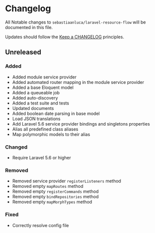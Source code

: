 # Changelog

All Notable changes to `sebastiaanluca/laravel-resource-flow` will be documented in this file.

Updates should follow the [Keep a CHANGELOG](http://keepachangelog.com/) principles.

##  Unreleased

### Added

- Added module service provider
- Added automated router mapping in the module service provider
- Added a base Eloquent model
- Added a queueable job
- Added auto-discovery
- Added a test suite and tests
- Updated documents
- Added boolean date parsing in base model
- Load JSON translations
- Add Laravel 5.6 service provider bindings and singletons properties
- Alias all predefined class aliases
- Map polymorphic models to their alias

### Changed

- Require Laravel 5.6 or higher

### Removed

- Removed service provider `registerListeners` method
- Removed empty `mapRoutes` method
- Removed empty `registerCommands` method
- Removed empty `bindRepositories` method
- Removed empty `mapMorphTypes` method

### Fixed

- Correctly resolve config file
